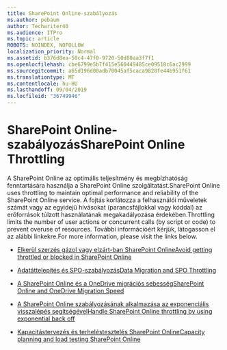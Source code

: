 ```yaml
---
title: SharePoint Online-szabályozás
ms.author: pebaum
author: Techwriter40
ms.audience: ITPro
ms.topic: article
ROBOTS: NOINDEX, NOFOLLOW
localization_priority: Normal
ms.assetid: b376d8ea-50c4-47f0-9720-50d80aa3f7f1
ms.openlocfilehash: cbe6799e5b7f415e560449485ce09518c6ac2999
ms.sourcegitcommit: a65d196d00adb70045af5caca9828fe44b951f61
ms.translationtype: MT
ms.contentlocale: hu-HU
ms.lasthandoff: 09/04/2019
ms.locfileid: "36749946"
---
```

# <a name="sharepoint-online-throttling"></a><span data-ttu-id="e4b02-102">SharePoint Online-szabályozás</span><span class="sxs-lookup"><span data-stu-id="e4b02-102">SharePoint Online Throttling</span></span>

<span data-ttu-id="e4b02-103">A SharePoint Online az optimális teljesítmény és megbízhatóság fenntartására használja a SharePoint Online szolgáltatást.</span><span class="sxs-lookup"><span data-stu-id="e4b02-103">SharePoint Online uses throttling to maintain optimal performance and reliability of the SharePoint Online service.</span></span> <span data-ttu-id="e4b02-104">A fojtás korlátozza a felhasználói műveletek számát vagy az egyidejű hívásokat (parancsfájlokkal vagy kóddal) az erőforrások túlzott használatának megakadályozása érdekében.</span><span class="sxs-lookup"><span data-stu-id="e4b02-104">Throttling limits the number of user actions or concurrent calls (by script or code) to prevent overuse of resources.</span></span> <span data-ttu-id="e4b02-105">További információért kérjük, látogasson el az alábbi linkekre.</span><span class="sxs-lookup"><span data-stu-id="e4b02-105">For more information, please visit the links below.</span></span>

- [<span data-ttu-id="e4b02-106">Elkerül szerzés gázol vagy elzárt-ban SharePoint Online</span><span class="sxs-lookup"><span data-stu-id="e4b02-106">Avoid getting throttled or blocked in SharePoint Online</span></span>](https://docs.microsoft.com/sharepoint/dev/general-development/how-to-avoid-getting-throttled-or-blocked-in-sharepoint-online)

- [<span data-ttu-id="e4b02-107">Adatáttelepítés és SPO-szabályozás</span><span class="sxs-lookup"><span data-stu-id="e4b02-107">Data Migration and SPO Throttling </span></span>](https://blogs.technet.microsoft.com/sposupport/2017/08/12/data-migration-and-spo-service-throttling/)

- [<span data-ttu-id="e4b02-108">A SharePoint Online és a OneDrive migrációs sebesség</span><span class="sxs-lookup"><span data-stu-id="e4b02-108">SharePoint Online and OneDrive Migration Speed</span></span>](https://docs.microsoft.com/sharepointmigration/sharepoint-online-and-onedrive-migration-speed)

 - [<span data-ttu-id="e4b02-109">A SharePoint Online szabályozásának alkalmazása az exponenciális visszalépés segítségével</span><span class="sxs-lookup"><span data-stu-id="e4b02-109">Handle SharePoint Online throttling by using exponential back off</span></span>](https://docs.microsoft.com/sharepoint/dev/solution-guidance/handle-sharepoint-online-throttling-by-using-exponential-back-off)

- [<span data-ttu-id="e4b02-110">Kapacitástervezés és terheléstesztelés SharePoint Online</span><span class="sxs-lookup"><span data-stu-id="e4b02-110">Capacity planning and load testing SharePoint Online</span></span>](https://docs.microsoft.com/office365/enterprise/capacity-planning-and-load-testing-sharepoint-online)


